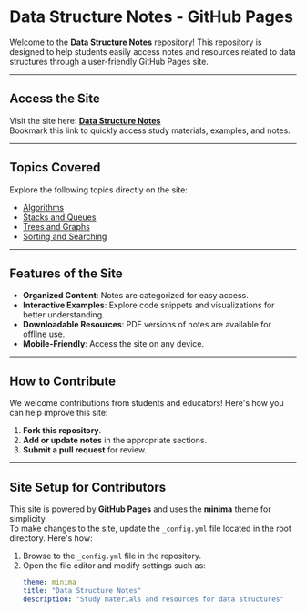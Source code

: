 # Data Structure Notes - GitHub Pages

Welcome to the **Data Structure Notes** repository! This repository is designed to help students easily access notes and resources related to data structures through a user-friendly GitHub Pages site.

---

## Access the Site

Visit the site here: **[Data Structure Notes](https://kaminisehmi.github.io/Data-Structure/)**  
Bookmark this link to quickly access study materials, examples, and notes.

---

## Topics Covered

Explore the following topics directly on the site:

- [Algorithms](./algorithms.md)
- [Stacks and Queues](./stacks_queues.md)
- [Trees and Graphs](./trees_graphs.md)
- [Sorting and Searching](./sorting_searching.md)

---

## Features of the Site

- **Organized Content**: Notes are categorized for easy access.
- **Interactive Examples**: Explore code snippets and visualizations for better understanding.
- **Downloadable Resources**: PDF versions of notes are available for offline use.
- **Mobile-Friendly**: Access the site on any device.

---

## How to Contribute

We welcome contributions from students and educators! Here's how you can help improve this site:

1. **Fork this repository**.
2. **Add or update notes** in the appropriate sections.
3. **Submit a pull request** for review.

---

## Site Setup for Contributors

This site is powered by **GitHub Pages** and uses the **minima** theme for simplicity.  
To make changes to the site, update the `_config.yml` file located in the root directory. Here's how:

1. Browse to the `_config.yml` file in the repository.
2. Open the file editor and modify settings such as:
   ```yaml
   theme: minima
   title: "Data Structure Notes"
   description: "Study materials and resources for data structures"
